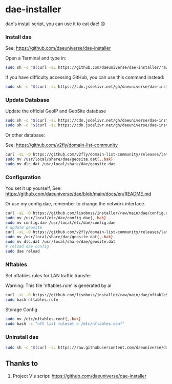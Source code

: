 # dae-installer
dae's install script, you can use it to eat dae! 😊


### Install dae
See: https://github.com/daeuniverse/dae-installer

Open a Terminal and type in:

```sh
sudo sh -c "$(curl -sL https://github.com/daeuniverse/dae-installer/raw/main/installer.sh)" @ install
```

If you have difficulty accessing GitHub, you can use this command instead:

```sh
sudo sh -c "$(curl -sL https://cdn.jsdelivr.net/gh/daeuniverse/dae-installer/installer.sh)" @ install use-cdn
```

### Update Database

Update the official GeoIP and GeoSite database

```sh
sudo sh -c "$(curl -sL https://cdn.jsdelivr.net/gh/daeuniverse/dae-installer/installer.sh)" @ install update-geoip
sudo sh -c "$(curl -sL https://cdn.jsdelivr.net/gh/daeuniverse/dae-installer/installer.sh)" @ install update-geosite
```

Or other database:

See: https://github.com/v2fly/domain-list-community
```sh
curl -sL -O https://github.com/v2fly/domain-list-community/releases/latest/download/dlc.dat
sudo mv /usr/local/share/dae/geosite.dat{,.bak}
sudo mv dlc.dat /usr/local/share/dae/geosite.dat
```

### Configuration

You set it up yourself, See: https://github.com/daeuniverse/dae/blob/main/docs/en/README.md

Or use my config.dae, remember to change the network interface.

```sh
curl -sL -O https://github.com/lisoboss/installer/raw/main/dae/config.dae
sudo mv /usr/local/etc/dae/config.dae{,.bak}
sudo mv config.dae /usr/local/etc/dae/config.dae
# update geosite
curl -sL -O https://github.com/v2fly/domain-list-community/releases/latest/download/dlc.dat
sudo mv /usr/local/share/dae/geosite.dat{,.bak}
sudo mv dlc.dat /usr/local/share/dae/geosite.dat
# reload dae config
sudo dae reload
```

### Nftables

Set nftables rules for LAN traffic transfer

Warning: This file 'nftables.rule' is generated by ai

```sh
curl -sL -O https://github.com/lisoboss/installer/raw/main/dae/nftables.rule
sudo bash nftables.rule
```

Storage Config

```sh
sudo mv /etc/nftables.conf{,.bak}
sudo bash -c "nft list ruleset > /etc/nftables.conf"
```

### Uninstall dae

```sh
sudo sh -c "$(curl -sL https://raw.githubusercontent.com/daeuniverse/dae-installer/main/uninstaller.sh)"
```


## Thanks to

1. Project V's script: https://github.com/daeuniverse/dae-installer
